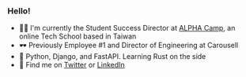 ### Hello!

- 🧑‍🎓 I'm currently the Student Success Director at [ALPHA Camp](https://tw.alphacamp.co), an online Tech School based in Taiwan
- 🕶 Previously Employee #1 and Director of Engineering at Carousell
- 🐍 Python, Django, and FastAPI. Learning Rust on the side
- 💬 Find me on [Twitter](https://twitter.com/victorneo) or [LinkedIn](https://www.linkedin.com/in/victor-neo-5886186/)
